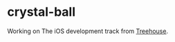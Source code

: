 crystal-ball
============
Working on The iOS development track from [Treehouse](http://www.teamtreehouse.com).
